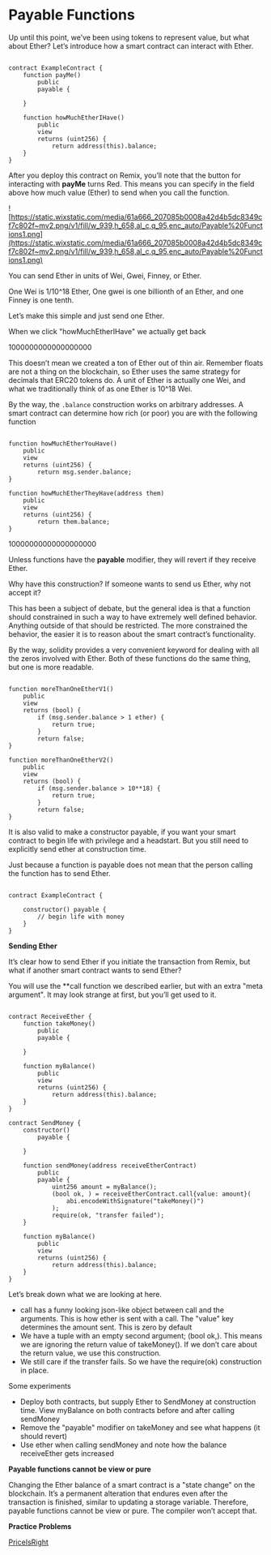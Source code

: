# Payable Functions

Up until this point, we’ve been using tokens to represent value, but what about Ether? Let’s introduce how a smart contract can interact with Ether.

```solidity

contract ExampleContract {
    function payMe() 
        public 
        payable {

    }

    function howMuchEtherIHave() 
        public 
        view 
        returns (uint256) {
            return address(this).balance;
    }
}

```

After you deploy this contract on Remix, you’ll note that the button for interacting with **payMe** turns Red. This means you can specify in the field above how much value (Ether) to send when you call the function.

![https://static.wixstatic.com/media/61a666_207085b0008a42d4b5dc8349cf7c802f~mv2.png/v1/fill/w_939,h_658,al_c,q_95,enc_auto/Payable%20Functions1.png](https://static.wixstatic.com/media/61a666_207085b0008a42d4b5dc8349cf7c802f~mv2.png/v1/fill/w_939,h_658,al_c,q_95,enc_auto/Payable%20Functions1.png)

You can send Ether in units of Wei, Gwei, Finney, or Ether.

One Wei is 1/10^18 Ether, One gwei is one billionth of an Ether, and one Finney is one tenth.

Let’s make this simple and just send one Ether.

When we click "howMuchEtherIHave" we actually get back

1000000000000000000

This doesn’t mean we created a ton of Ether out of thin air. Remember floats are not a thing on the blockchain, so Ether uses the same strategy for decimals that ERC20 tokens do. A unit of Ether is actually one Wei, and what we traditionally think of as one Ether is 10^18 Wei.

By the way, the `.balance` construction works on arbitrary addresses. A smart contract can determine how rich (or poor) you are with the following function

```solidity

function howMuchEtherYouHave() 
    public 
    view 
    returns (uint256) {
        return msg.sender.balance;
}

function howMuchEtherTheyHave(address them) 
    public 
    view 
    returns (uint256) {
        return them.balance;
}

```

10000000000000000000

Unless functions have the **payable** modifier, they will revert if they receive Ether.

Why have this construction? If someone wants to send us Ether, why not accept it?

This has been a subject of debate, but the general idea is that a function should constrained in such a way to have extremely well defined behavior. Anything outside of that should be restricted. The more constrained the behavior, the easier it is to reason about the smart contract’s functionality.

By the way, solidity provides a very convenient keyword for dealing with all the zeros involved with Ether. Both of these functions do the same thing, but one is more readable.

```solidity

function moreThanOneEtherV1() 
    public 
    view 
    returns (bool) {
        if (msg.sender.balance > 1 ether) {
            return true;
        }
        return false;
}

function moreThanOneEtherV2() 
    public 
    view 
    returns (bool) {
        if (msg.sender.balance > 10**18) {
            return true;
        }
        return false;
}

```

It is also valid to make a constructor payable, if you want your smart contract to begin life with privilege and a headstart. But you still need to explicitly send ether at construction time.

Just because a function is payable does not mean that the person calling the function has to send Ether.

```solidity

contract ExampleContract {

    constructor() payable {
        // begin life with money
    }
}
```

**Sending Ether**

It’s clear how to send Ether if you initiate the transaction from Remix, but what if another smart contract wants to send Ether?

You will use the **call function we described earlier, but with an extra "meta argument". It may look strange at first, but you’ll get used to it.

```solidity

contract ReceiveEther {
    function takeMoney() 
        public 
        payable {

    }

    function myBalance() 
        public 
        view 
        returns (uint256) {
            return address(this).balance;
    }
}

contract SendMoney {
    constructor() 
        payable {

    }

    function sendMoney(address receiveEtherContract) 
        public 
        payable {
            uint256 amount = myBalance();
            (bool ok, ) = receiveEtherContract.call{value: amount}(
                abi.encodeWithSignature("takeMoney()")
            );
            require(ok, "transfer failed");
    }

    function myBalance() 
        public 
        view 
        returns (uint256) {
            return address(this).balance;
    }
}

```

Let’s break down what we are looking at here.

- call has a funny looking json-like object between call and the arguments. This is how ether is sent with a call. The "value" key determines the amount sent. This is zero by default
- We have a tuple with an empty second argument; (bool ok,). This means we are ignoring the return value of takeMoney(). If we don’t care about the return value, we use this construction.
- We still care if the transfer fails. So we have the require(ok) construction in place.

Some experiments

- Deploy both contracts, but supply Ether to SendMoney at construction time. View myBalance on both contracts before and after calling sendMoney
- Remove the "payable" modifier on takeMoney and see what happens (it should revert)
- Use ether when calling sendMoney and note how the balance receiveEther gets increased

**Payable functions cannot be view or pure**

Changing the Ether balance of a smart contract is a "state change" on the blockchain. It’s a permanent alteration that endures even after the transaction is finished, similar to updating a storage variable. Therefore, payable functions cannot be view or pure. The compiler won’t accept that.

**Practice Problems**

[PriceIsRight](https://github.com/RareSkills/Solidity-Exercises/tree/main/PriceIsRight)
